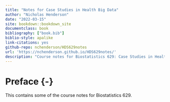 ```yaml
--- 
title: "Notes for Case Studies in Health Big Data"
author: "Nicholas Henderson"
date: "2022-03-15"
site: bookdown::bookdown_site
documentclass: book
bibliography: ["book.bib"]
biblio-style: apalike
link-citations: yes
github-repo: nchenderson/HDS629notes
url: 'https://nchenderson.github.io/HDS629notes/'
description: "Course notes for Biostatistics 629: Case Studies in Health Big Data"
---
```


# Preface {-}

This contains some of the course notes for Biostatistics 629.
